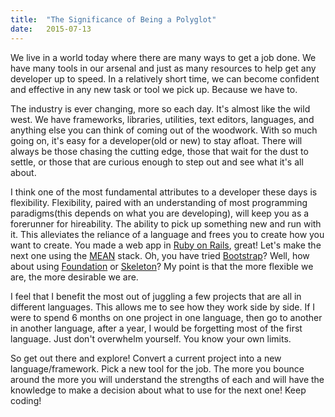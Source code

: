 ```yaml
---
title:  "The Significance of Being a Polyglot"
date:   2015-07-13
---
```


We live in a world today where there are many ways to get a job done. We have many tools in our arsenal and just as many resources to help get any developer up to speed. In a relatively short time, we can become confident and effective in any new task or tool we pick up. Because we have to. 

The industry is ever changing, more so each day. It's almost like the wild west. We have frameworks, libraries, utilities, text editors, languages, and anything else you can think of coming out of the woodwork. With so much going on, it's easy for a developer(old or new) to stay afloat. There will always be those chasing the cutting edge, those that wait for the dust to settle, or those that are curious enough to step out and see what it's all about.

I think one of the most fundamental attributes to a developer these days is flexibility. Flexibility, paired with an understanding of most programming paradigms(this depends on what you are developing), will keep you as a forerunner for hireability. The ability to pick up something new and run with it. This alleviates the reliance of a language and frees you to create how you want to create. You made a web app in [Ruby on Rails](http://rubyonrails.org/), great! Let's make the next one using the [MEAN](http://mean.io/#!/) stack. Oh, you have tried [Bootstrap](http://getbootstrap.com/)? Well, how about using [Foundation](http://foundation.zurb.com/) or [Skeleton](http://getskeleton.com/)? My point is that the more flexible we are, the more desirable we are. 

I feel that I benefit the most out of juggling a few projects that are all in different languages. This allows me to see how they work side by side. If I were to spend 6 months on one project in one language, then go to another in another language, after a year, I would be forgetting most of the first language. Just don't overwhelm yourself. You know your own limits. 

So get out there and explore! Convert a current project into a new language/framework. Pick a new tool for the job. The more you bounce around the more you will understand the strengths of each and will have the knowledge to make a decision about what to use for the next one! Keep coding!